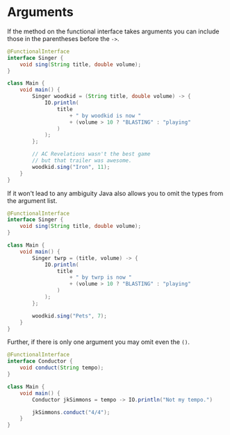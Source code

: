 # Arguments

If the method on the functional interface takes arguments
you can include those in the parentheses before the `->`.

```java
@FunctionalInterface
interface Singer {
    void sing(String title, double volume);
}

class Main {
    void main() {
        Singer woodkid = (String title, double volume) -> {
            IO.println(
                title 
                    + " by woodkid is now " 
                    + (volume > 10 ? "BLASTING" : "playing"
                )
            );
        };

        // AC Revelations wasn't the best game
        // but that trailer was awesome.
        woodkid.sing("Iron", 11);
    }
}
```

If it won't lead to any ambiguity Java also allows you to omit the types
from the argument list.

```java
@FunctionalInterface
interface Singer {
    void sing(String title, double volume);
}

class Main {
    void main() {
        Singer twrp = (title, volume) -> {
            IO.println(
                title 
                    + " by twrp is now " 
                    + (volume > 10 ? "BLASTING" : "playing"
                )
            );
        };

        woodkid.sing("Pets", 7);
    }
}
```

Further, if there is only one argument you may omit even the `()`.

```java
@FunctionalInterface
interface Conductor {
    void conduct(String tempo);
}

class Main {
    void main() {
        Conductor jkSimmons = tempo -> IO.println("Not my tempo.")

        jkSimmons.conduct("4/4");
    }
}
```